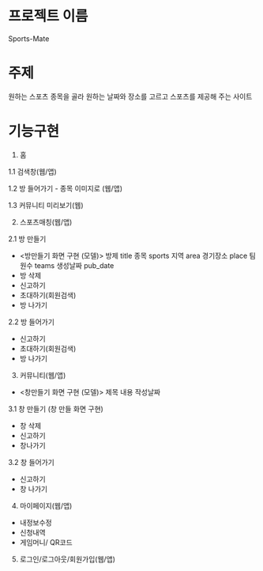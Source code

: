 # 프로젝트 이름
Sports-Mate

# 주제
원하는 스포츠 종목을 골라 원하는 날짜와 장소를 고르고 스포츠를 제공해 주는 사이트

# 기능구현
1. 홈

1.1 검색창(웹/앱)

1.2 방 들어가기 - 종목 이미지로 (웹/앱)

1.3 커뮤니티 미리보기(웹)

2. 스포츠매칭(웹/앱)

2.1 방 만들기 
  - <방만들기 화면 구현 (모델)>
  방제 title
  종목 sports
  지역 area
  경기장소 place
  팀원수 teams
  생성날짜 pub_date
  - 방 삭제
  - 신고하기
  - 초대하기(회원검색)
  - 방 나가기

2.2 방 들어가기
  - 신고하기
  - 초대하기(회원검색)
  - 방 나가기

3. 커뮤니티(웹/앱)
  - <창만들기 화면 구현 (모델)>
    제목
    내용
    작성날짜

3.1 창 만들기 (창 만들 화면 구현)
  - 창 삭제
  - 신고하기
  - 창나가기

3.2 창 들어가기
  - 신고하기
  - 창 나가기

4. 마이페이지(웹/앱)
  - 내정보수정
  - 신청내역
  - 게임머니/ QR코드

5. 로그인/로그아웃/회원가입(웹/앱)
